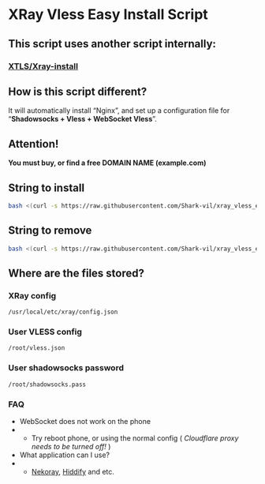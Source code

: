# XRay Vless Easy Install Script

## This script uses another script internally:
### [XTLS/Xray-install](https://github.com/XTLS/Xray-install/raw/main/install-release.sh)

## How is this script different?
It will automatically install “Nginx”, and set up a configuration file for “**Shadowsocks + Vless + WebSocket Vless**”.

## Attention!
**You must buy, or find a free DOMAIN NAME (example.com)**

## String to install
```bash
bash <(curl -s https://raw.githubusercontent.com/Shark-vil/xray_vless_easy_install_script/master/install.sh)
```

## String to remove
```bash
bash <(curl -s https://raw.githubusercontent.com/Shark-vil/xray_vless_easy_install_script/master/install.sh) --remove
```

## Where are the files stored?

### XRay config
```
/usr/local/etc/xray/config.json
```

### User VLESS config
```
/root/vless.json
```

### User shadowsocks password
```
/root/shadowsocks.pass
```

### FAQ
* WebSocket does not work on the phone
* * Try reboot phone, or using the normal config ( *Cloudflare proxy needs to be turned off!* )
* What application can I use?
* * [Nekoray](https://github.com/MatsuriDayo/nekoray), [Hiddify](https://hiddify.com/) and etc.